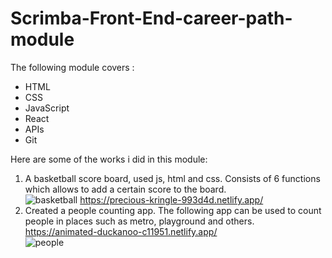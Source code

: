 # Scrimba-Front-End-career-path-module
The following module covers : <br>
- HTML <br>
- CSS <br>
- JavaScript <br>
- React <br>
- APIs <br>
- Git <br> 


Here are some of the works i did in this module: <br>
1. A basketball score board, used js, html and css. Consists of 6 functions which allows to add a certain score to the board. <br>
![basketball](https://github.com/VBlazhenko/Scrimba-Front-End-career-path-module/assets/78543274/22b5db9e-5f0b-4615-810d-a238f95b8bad)
https://precious-kringle-993d4d.netlify.app/ <br>
2. Created a people counting app. The following app can be used to count people in places such as metro, playground and others. <br>
https://animated-duckanoo-c11951.netlify.app/ <br>
![people](https://github.com/VBlazhenko/Scrimba-Front-End-career-path-module/assets/78543274/874e0583-3808-4e7e-8270-4dee44f4b3fb)<br>


